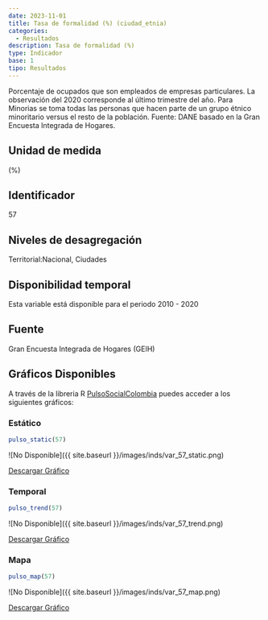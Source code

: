 ```yaml
---
date: 2023-11-01
title: Tasa de formalidad (%) (ciudad_etnia)
categories:
  - Resultados
description: Tasa de formalidad (%)
type: Indicador
base: 1
tipo: Resultados
--- 
```


Porcentaje de ocupados que son empleados de empresas particulares. La observación del 2020 corresponde al último trimestre del año. Para Minorias se toma todas las personas que hacen parte de un grupo étnico minoritario versus el resto de la población.
Fuente: DANE basado en la Gran Encuesta Integrada de Hogares.

## Unidad de medida
(%)

## Identificador
57

## Niveles de desagregación
Territorial:Nacional, Ciudades

## Disponibilidad temporal
Esta variable está disponible para el periodo 2010 - 2020

## Fuente
Gran Encuesta Integrada de Hogares (GEIH)

## Gráficos Disponibles

A través de la libreria R [PulsoSocialColombia](https://github.com/pulsosocialcolombia/PulsoSocialColombia) puedes acceder a los siguientes gráficos:

### Estático

``` R
pulso_static(57)
```

![No Disponible]({{ site.baseurl }}/images/inds/var_57_static.png)

<a href='{{ site.baseurl }}/images/inds/var_57_static.png'>Descargar Gráfico</a>

### Temporal

``` R
pulso_trend(57)
```

![No Disponible]({{ site.baseurl }}/images/inds/var_57_trend.png)

<a href='{{ site.baseurl }}/images/inds/var_57_trend.png'>Descargar Gráfico</a>

### Mapa

``` R
pulso_map(57)
```

![No Disponible]({{ site.baseurl }}/images/inds/var_57_map.png)

<a href='{{ site.baseurl }}/images/inds/var_57_map.png'>Descargar Gráfico</a>